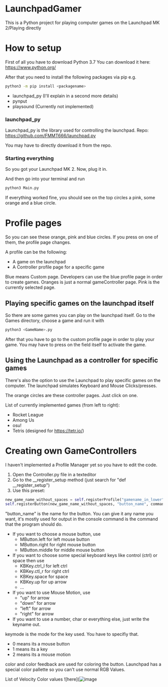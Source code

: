 # LaunchpadGamer
This is a Python project for playing computer games on the Launchpad MK 2/Playing directly

# How to setup
First of all you have to download Python 3.7
You can download it here: https://www.python.org/

After that you need to install the following packages via pip e.g.
```bash
python3 -m pip install <packagename>
```
  
  
- launchpad_py (I'll explain in a second more details)
- pynput
- playsound (Currently not implemented)

### launchpad_py

Launchpad_py is the library used for controlling the launchpad.
Repo: https://github.com/FMMT666/launchpad.py

You may have to directly download it from the repo.

### Starting everything

So you got your Launchpad MK 2.
Now, plug it in.

And then go into your terminal and run
```bash
python3 Main.py
```

If everything worked fine, you should see on the top circles a pink, some orange and a blue circle.

# Profile pages

So you can see these orange, pink and blue circles.
If you press on one of them, the profile page changes. 
  
  
A profile can be the following:
- A game on the launchpad
- A Controller profile page for a specific game

Blue means Custom page. Developers can use the blue profile page in order to create games.
Oranges is just a normal gameController page.
Pink is the currently selected page.

## Playing specific games on the launchpad itself

So there are some games you can play on the launchpad itself.
Go to the Games directory, choose a game and run it with
```bash
python3 <GameName>.py
```

After that you have to go to the custom profile page in order to play your game.
You may have to press on the field itself to activate the game.

## Using the Launchpad as a controller for specific games

There's also the option to use the Launchpad to play specific games on the computer.
The launchpad simulates Keyboard and Mouse Clicks/presses.

The orange circles are these controller pages.
Just click on one. 

List of currently implemented games (from left to right):
- Rocket League
- Among Us
- osu!
- Tetris (designed for https://tetr.io/)

# Creating own GameControllers

I haven't implemented a Profile Manager yet so you have to edit the code.

1. Open the Controller.py file in a texteditor
2. Go to the __register_setup method (just search for "def __register_setup")
3. Use this preset:

```python
new_game_name_without_spaces = self.registerProfile("gamename_in_lower")
self.registerButton(new_game_name_without_spaces, "button_name", command, keymode, color, colorFeedback)
```

"button_name" is the name for the button. You can give it any name you want, it's mostly used for output in the console
command is the command that the program should do.
- If you want to choose a mouse button, use
  - MButton.left for left mouse button
  - MButton.right for right mouse button
  - MButton.middle for middle mouse button
- If you want to choose some special keyboard keys like control (ctrl) or space then use
  - KBKey.ctrl_l for left ctrl
  - KBKey.ctl_r for right ctrl
  - KBKey.space for space
  - KBKey.up for up arrow
  - ...
- If you want to use Mouse Motion, use
  - "up" for arrow
  - "down" for arrow
  - "left" for arrow
  - "right" for arrow 
- If you want to use a number, char or everything else, just write the keyname out.

keymode is the mode for the key used. You have to specifiy that.
- 0 means its a mouse button
- 1 means its a key
- 2 means its a mouse motion

color and color feedback are used for coloring the button.
Launchpad has a special color pallette so you can't use normal RGB Values.

List of Velocity Color values
![here](![image](https://user-images.githubusercontent.com/56089155/109394380-00db7580-7927-11eb-94f0-22397babf937.png)
